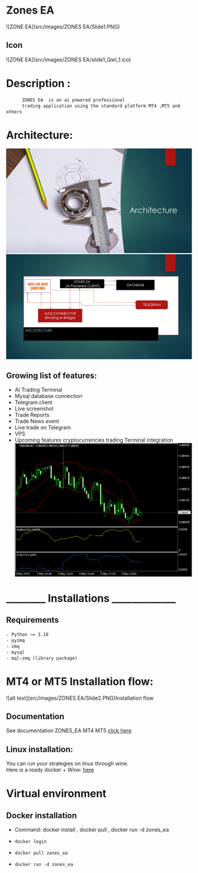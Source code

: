 # Zones EA

![ZONE EA](src/images/ZONES EA/Slide1.PNG)

## Icon

![ZONE EA](src/images/ZONES EA/slide1_Qwl_1.ico)

# Description :

          ZONES EA  is an ai powered professional  
          trading application using the standard platform MT4 ,MT5 and others

# Architecture:

![Architecture](src/images/Architecture/zones_ea/Slide3.PNG)
![Architecture](src/images/Architecture/zones_ea/Slide4.PNG)

## Growing list of features:

- AI Trading Terminal
- Mysql database connection
- Telegram client
- Live screenshot
- Trade Reports
- Trade News event
- Live trade on Telegram
- VPS
- Upcoming features cryptocurrencies trading Terminal integration
  ![screenshot](MT4/Files/USDCHF5.gif)

# ________ Installations _____________

## Requirements

    - Python ~= 3.10
    - pyzmq
    - zmq
    - mysql
    - mql-zmq (library package)

# MT4 or MT5 Installation flow:

![alt text](src/images/ZONES EA/Slide2.PNG)Installation flow
## Documentation
See documentation
ZONES_EA MT4 MT5 [click here](https://github.com/nguemechieu/zones_ea/blob/master/src/docs/installation.pdf)

## Linux installation:

You can run your strategies on linux through wine.    
Here is a ready docker + Wine:   [here](https://hub.docker.com//docker-wine/nguemechieu/zones_ea)

# Virtual environment

## Docker installation

- Command: docker install , docker pull , docker run -d zones_ea
-     docker login 
-     docker pull zones_ea
-     docker run -d zones_ea
